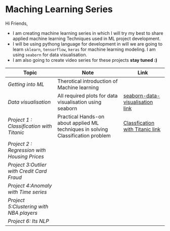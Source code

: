 # Maching Learning Series

Hi Friends,

* I am creating machine learning series in which I will try my best to share applied machine learning Techniques used in ML project development. 
* I will be using pythong language for development in will we are going to learn `sklearn`, `tensorflow`, `keras` for machine learning modeling. I am using `seaborn` for data visualisation.
* I am also going to create video series for these projects **stay tuned :)**

|Topic|Note|Link|
| ------ | ------ | ------ |
| *Getting into ML* | Therotical introduction of Machine learning|  |
| *Data visualisation* | All required plots for data visualisation using seaborn|[seaborn-data-visualisation link](https://github.com/AshayKing/machine-learning-project-series/tree/master/seaborn-data-visualisation)|
| *Project 1 : Classification with Titanic* | Practical Hands-on about applied ML techniques in solving Classification problem | [Classfication with Titanic link](https://github.com/AshayKing/machine-learning-project-series/tree/master/Classification%20with%20Titanic)|
|*Project 2 : Regression with Housing Prices*|  | |
|*Project 3:Outlier with Credit Card Fraud*|| |
|*Project 4:Anomaly with Time series*|| |
|*Project 5:Clustering with NBA players*|| |
|*Project 6: Its NLP*|| |

